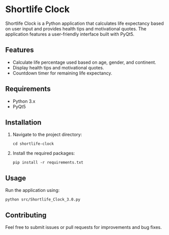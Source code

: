 # Shortlife Clock

Shortlife Clock is a Python application that calculates life expectancy based on user input and provides health tips and motivational quotes. The application features a user-friendly interface built with PyQt5.

## Features

- Calculate life percentage used based on age, gender, and continent.
- Display health tips and motivational quotes.
- Countdown timer for remaining life expectancy.

## Requirements

- Python 3.x
- PyQt5

## Installation

1. Navigate to the project directory:
   ```
   cd shortlife-clock
   ```
2. Install the required packages:
   ```
   pip install -r requirements.txt
   ```

## Usage

Run the application using:
```
python src/Shortlife_Clock_3.0.py
```

## Contributing

Feel free to submit issues or pull requests for improvements and bug fixes.
